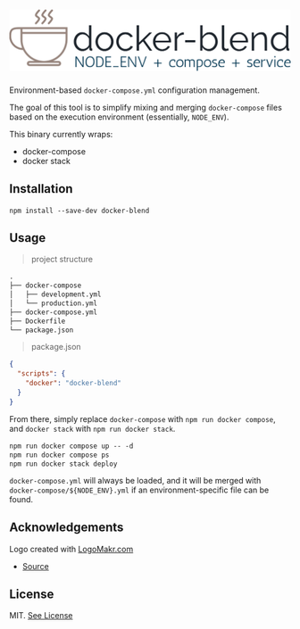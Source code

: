 # ![docker-blend](./logo.png)

Environment-based `docker-compose.yml` configuration management.

The goal of this tool is to simplify mixing and merging `docker-compose`
files based on the execution environment (essentially, `NODE_ENV`).

This binary currently wraps:

  * docker-compose
  * docker stack

## Installation

```shell
npm install --save-dev docker-blend
```

## Usage

> project structure

```plaintext
.
├── docker-compose
│   ├── development.yml
│   └── production.yml
├── docker-compose.yml
├── Dockerfile
└── package.json
```

> package.json

```json
{
  "scripts": {
    "docker": "docker-blend"
  }
}
```

From there, simply replace `docker-compose` with `npm run docker compose`, and
`docker stack` with `npm run docker stack`.

```shell
npm run docker compose up -- -d
npm run docker compose ps
npm run docker stack deploy
```

`docker-compose.yml` will always be loaded, and it will be merged with 
`docker-compose/${NODE_ENV}.yml` if an environment-specific file can be found.

## Acknowledgements
Logo created with <a href="http://logomakr.com" title="Logo Makr">LogoMakr.com</a>

  - [Source](https://logomakr.com/8EPEyE)

## License

MIT. [See License](./License.md)
